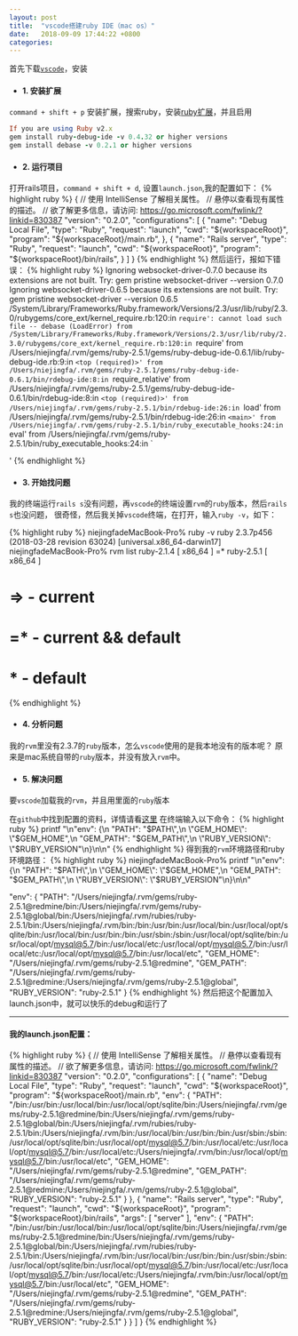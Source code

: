```yaml
---
layout: post
title:  "vscode搭建ruby IDE（mac os）"
date:   2018-09-09 17:44:22 +0800
categories:
---
```

首先下载[`vscode`](https://code.visualstudio.com)，安装

- #### 1. 安装扩展

`command + shift + p` 安装扩展，搜索ruby，安装[ruby扩展](https://github.com/rubyide/vscode-ruby)，并且启用

```ruby
If you are using Ruby v2.x
gem install ruby-debug-ide -v 0.4.32 or higher versions
gem install debase -v 0.2.1 or higher versions
```
- #### 2. 运行项目

 打开rails项目，`command + shift + d`, 设置`launch.json`,我的配置如下：
{% highlight ruby %}
{
    // 使用 IntelliSense 了解相关属性。
    // 悬停以查看现有属性的描述。
    // 欲了解更多信息，请访问: https://go.microsoft.com/fwlink/?linkid=830387
    "version": "0.2.0",
    "configurations": [
        {
            "name": "Debug Local File",
            "type": "Ruby",
            "request": "launch",
            "cwd": "${workspaceRoot}",
            "program": "${workspaceRoot}/main.rb",
        },
        {
            "name": "Rails server",
            "type": "Ruby",
            "request": "launch",
            "cwd": "${workspaceRoot}",
            "program": "${workspaceRoot}/bin/rails",
        }
    ]
}
{% endhighlight %}
然后运行，报如下错误：
{% highlight ruby %}
Ignoring websocket-driver-0.7.0 because its extensions are not built.  Try: gem pristine websocket-driver --version 0.7.0
Ignoring websocket-driver-0.6.5 because its extensions are not built.  Try: gem pristine websocket-driver --version 0.6.5
/System/Library/Frameworks/Ruby.framework/Versions/2.3/usr/lib/ruby/2.3.0/rubygems/core_ext/kernel_require.rb:120:in `require': cannot load such file -- debase (LoadError)
	from /System/Library/Frameworks/Ruby.framework/Versions/2.3/usr/lib/ruby/2.3.0/rubygems/core_ext/kernel_require.rb:120:in `require'
	from /Users/niejingfa/.rvm/gems/ruby-2.5.1/gems/ruby-debug-ide-0.6.1/lib/ruby-debug-ide.rb:9:in `<top (required)>'
	from /Users/niejingfa/.rvm/gems/ruby-2.5.1/gems/ruby-debug-ide-0.6.1/bin/rdebug-ide:8:in `require_relative'
	from /Users/niejingfa/.rvm/gems/ruby-2.5.1/gems/ruby-debug-ide-0.6.1/bin/rdebug-ide:8:in `<top (required)>'
	from /Users/niejingfa/.rvm/gems/ruby-2.5.1/bin/rdebug-ide:26:in `load'
	from /Users/niejingfa/.rvm/gems/ruby-2.5.1/bin/rdebug-ide:26:in `<main>'
	from /Users/niejingfa/.rvm/gems/ruby-2.5.1/bin/ruby_executable_hooks:24:in `eval'
	from /Users/niejingfa/.rvm/gems/ruby-2.5.1/bin/ruby_executable_hooks:24:in `<main>'
{% endhighlight %}

- #### 3. 开始找问题

我的终端运行`rails s`没有问题，再`vscode`的终端设置`rvm`的`ruby`版本，然后`rails s`也没问题，
很奇怪，然后我关掉`vscode`终端，在打开，输入`ruby -v`，如下：

{% highlight ruby %}
niejingfadeMacBook-Pro% ruby -v
ruby 2.3.7p456 (2018-03-28 revision 63024) [universal.x86_64-darwin17]
niejingfadeMacBook-Pro% rvm list
   ruby-2.1.4 [ x86_64 ]
=* ruby-2.5.1 [ x86_64 ]

# => - current
# =* - current && default
#  * - default
{% endhighlight %}

- #### 4. 分析问题

我的`rvm`里没有2.3.7的`ruby`版本，怎么`vscode`使用的是我本地没有的版本呢？
原来是mac系统自带的`ruby`版本，并没有放入`rvm`中。

- #### 5. 解决问题

要`vscode`加载我的`rvm`，并且用里面的`ruby`版本

在`github`中找到配置的资料，详情请看[这里](https://github.com/rubyide/vscode-ruby/issues/214#issuecomment-393111908)
在终端输入以下命令：
{% highlight ruby %}
printf "\n\"env\": {\n  \"PATH\": \"$PATH\",\n  \"GEM_HOME\": \"$GEM_HOME\",\n  \"GEM_PATH\": \"$GEM_PATH\",\n  \"RUBY_VERSION\": \"$RUBY_VERSION\"\n}\n\n"
{% endhighlight %}
得到我的`rvm`环境路径和ruby环境路径：
{% highlight ruby %}
niejingfadeMacBook-Pro% printf "\n\"env\": {\n  \"PATH\": \"$PATH\",\n  \"GEM_HOME\": \"$GEM_HOME\",\n  \"GEM_PATH\": \"$GEM_PATH\",\n  \"RUBY_VERSION\": \"$RUBY_VERSION\"\n}\n\n"

"env": {
  "PATH": "/Users/niejingfa/.rvm/gems/ruby-2.5.1@redmine/bin:/Users/niejingfa/.rvm/gems/ruby-2.5.1@global/bin:/Users/niejingfa/.rvm/rubies/ruby-2.5.1/bin:/Users/niejingfa/.rvm/bin:/bin:/usr/bin:/usr/local/bin:/usr/local/opt/sqlite/bin:/usr/local/bin:/usr/bin:/bin:/usr/sbin:/sbin:/usr/local/opt/sqlite/bin:/usr/local/opt/mysql@5.7/bin:/usr/local/etc:/usr/local/opt/mysql@5.7/bin:/usr/local/etc:/usr/local/opt/mysql@5.7/bin:/usr/local/etc",
  "GEM_HOME": "/Users/niejingfa/.rvm/gems/ruby-2.5.1@redmine",
  "GEM_PATH": "/Users/niejingfa/.rvm/gems/ruby-2.5.1@redmine:/Users/niejingfa/.rvm/gems/ruby-2.5.1@global",
  "RUBY_VERSION": "ruby-2.5.1"
}
{% endhighlight %}
然后把这个配置加入launch.json中，就可以快乐的debug和运行了

----------


#### 我的launch.json配置：

{% highlight ruby %}
{
    // 使用 IntelliSense 了解相关属性。
    // 悬停以查看现有属性的描述。
    // 欲了解更多信息，请访问: https://go.microsoft.com/fwlink/?linkid=830387
    "version": "0.2.0",
    "configurations": [
        {
            "name": "Debug Local File",
            "type": "Ruby",
            "request": "launch",
            "cwd": "${workspaceRoot}",
            "program": "${workspaceRoot}/main.rb",
            "env": {
                "PATH": "/bin:/usr/bin:/usr/local/bin:/usr/local/opt/sqlite/bin:/Users/niejingfa/.rvm/gems/ruby-2.5.1@redmine/bin:/Users/niejingfa/.rvm/gems/ruby-2.5.1@global/bin:/Users/niejingfa/.rvm/rubies/ruby-2.5.1/bin:/Users/niejingfa/.rvm/bin:/usr/local/bin:/usr/bin:/bin:/usr/sbin:/sbin:/usr/local/opt/sqlite/bin:/usr/local/opt/mysql@5.7/bin:/usr/local/etc:/usr/local/opt/mysql@5.7/bin:/usr/local/etc:/Users/niejingfa/.rvm/bin:/usr/local/opt/mysql@5.7/bin:/usr/local/etc",
                "GEM_HOME": "/Users/niejingfa/.rvm/gems/ruby-2.5.1@redmine",
                "GEM_PATH": "/Users/niejingfa/.rvm/gems/ruby-2.5.1@redmine:/Users/niejingfa/.rvm/gems/ruby-2.5.1@global",
                "RUBY_VERSION": "ruby-2.5.1"
              }
        },
        {
            "name": "Rails server",
            "type": "Ruby",
            "request": "launch",
            "cwd": "${workspaceRoot}",
            "program": "${workspaceRoot}/bin/rails",
            "args": [
                "server"
            ],
            "env": {
                "PATH": "/bin:/usr/bin:/usr/local/bin:/usr/local/opt/sqlite/bin:/Users/niejingfa/.rvm/gems/ruby-2.5.1@redmine/bin:/Users/niejingfa/.rvm/gems/ruby-2.5.1@global/bin:/Users/niejingfa/.rvm/rubies/ruby-2.5.1/bin:/Users/niejingfa/.rvm/bin:/usr/local/bin:/usr/bin:/bin:/usr/sbin:/sbin:/usr/local/opt/sqlite/bin:/usr/local/opt/mysql@5.7/bin:/usr/local/etc:/usr/local/opt/mysql@5.7/bin:/usr/local/etc:/Users/niejingfa/.rvm/bin:/usr/local/opt/mysql@5.7/bin:/usr/local/etc",
                "GEM_HOME": "/Users/niejingfa/.rvm/gems/ruby-2.5.1@redmine",
                "GEM_PATH": "/Users/niejingfa/.rvm/gems/ruby-2.5.1@redmine:/Users/niejingfa/.rvm/gems/ruby-2.5.1@global",
                "RUBY_VERSION": "ruby-2.5.1"
              }
        }
    ]
}
{% endhighlight %}






